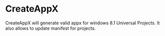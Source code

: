 # CreateAppX
CreateAppX will generate valid appx for windows 8.1 Universal Projects. It also allows to update manifest for projects.
